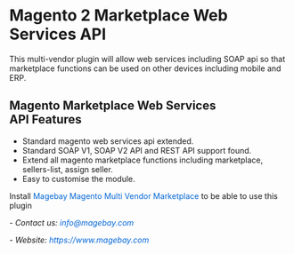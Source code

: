 <h1>Magento 2 Marketplace Web Services API</h1>

<p>
This multi-vendor plugin will allow web services including SOAP api so that marketplace functions can be used on other devices including mobile and ERP.</p>

<h2>Magento Marketplace Web Services API&nbsp;Features</h2>

<ul>
	<li>Standard magento web services api extended.</li>
	<li>Standard SOAP V1, SOAP V2 API and REST API support found.</li>
	<li>Extend all magento marketplace functions including marketplace, sellers-list, assign seller.</li>
	<li>Easy to customise the module.</li>
</ul>

<p>Install&nbsp;<a href="https://www.magebay.com/magento-multi-vendor-marketplace-extension" style="box-sizing: border-box; background-color: transparent; color: rgb(3, 102, 214); text-decoration-line: none;">Magebay Magento Multi Vendor Marketplace</a>&nbsp;to be able to use this plugin</p>

<p><em>- Contact&nbsp;</em><em>us:</em><em>&nbsp;<a href="mailto:info@magebay.com" style="box-sizing: border-box; background-color: transparent; color: rgb(3, 102, 214); text-decoration-line: none;">info@magebay.com</a></em></p>

<p><em>- Website:&nbsp;<a href="https://www.magebay.com/" style="box-sizing: border-box; background-color: transparent; color: rgb(3, 102, 214); text-decoration-line: none;">https://www.magebay.com</a></em></p>
